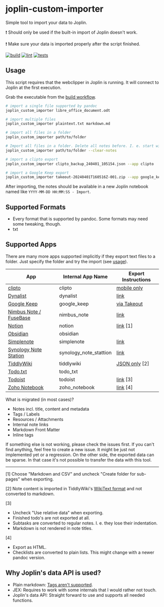 # joplin-custom-importer

Simple tool to import your data to Joplin.

:exclamation: Should only be used if the built-in import of Joplin doesn't work.

:exclamation: Make sure your data is imported properly after the script finished.

[![build](https://github.com/marph91/joplin-custom-importer/actions/workflows/build.yml/badge.svg)](https://github.com/marph91/joplin-custom-importer/actions/workflows/build.yml)
[![lint](https://github.com/marph91/joplin-custom-importer/actions/workflows/lint.yml/badge.svg)](https://github.com/marph91/joplin-custom-importer/actions/workflows/lint.yml)
[![tests](https://github.com/marph91/joplin-custom-importer/actions/workflows/tests.yml/badge.svg)](https://github.com/marph91/joplin-custom-importer/actions/workflows/tests.yml)

## Usage

This script requires that the webclipper in Joplin is running. It will connect to Joplin at the first execution.

Grab the executable from the [build workflow](https://github.com/marph91/joplin-custom-importer/actions/workflows/build.yml).

```bash
# import a single file supported by pandoc
joplin_custom_importer libre_office_document.odt

# import multiple files
joplin_custom_importer plaintext.txt markdown.md

# import all files in a folder
joplin_custom_importer path/to/folder

# Import all files in a folder. Delete all notes before. I. e. start with a clean workspace.
joplin_custom_importer path/to/folder --clear-notes

# import a clipto export
joplin_custom_importer clipto_backup_240401_105154.json --app clipto

# import a Google Keep export
joplin_custom_importer takeout-20240401T160516Z-001.zip --app google_keep
```

After importing, the notes should be available in a new Joplin notebook named like `YYYY-MM-DD HH:MM:SS - Import`.

## Supported Formats

- Every format that is supported by pandoc. Some formats may need some tweaking, though.
- txt

## Supported Apps

There are many more apps supported implicitly if they export text files to a folder. Just specify the folder and try the import (see [usage](#usage)).

| App | Internal App Name | Export Instructions |
| --- | --- | --- |
| [clipto](https://clipto.pro/) | clipto | [mobile only](https://github.com/clipto-pro/Desktop/issues/21#issuecomment-537401330) |
| [Dynalist](https://dynalist.io/) | dynalist | [link](https://help.dynalist.io/article/79-back-up-your-data) |
| [Google Keep](https://keep.google.com) | google_keep | [via Takeout](https://www.howtogeek.com/694042/how-to-export-your-google-keep-notes-and-attachments/) |
| [Nimbus Note / FuseBase](https://nimbusweb.me/note/) | nimbus_note | [link](https://nimbusweb.me/guides/settings/how-to-export-notes-to-html-or-pdf/) |
| [Notion](https://www.notion.so/) | notion | [link](https://www.notion.so/de-de/help/export-your-content) [1] |
| [Obsidian](https://obsidian.md/) | obsidian | |
| [Simplenote](https://simplenote.com/) | simplenote | [link](https://simplenote.com/help/#export) |
| [Synology Note Station](https://www.synology.com/en-global/dsm/feature/note_station) | synology_note_stattion | [link](https://kb.synology.com/en-global/DSM/help/NoteStation/note_station_managing_notes?version=7#t7) |
| [TiddlyWiki](https://tiddlywiki.com/) | tiddlywiki | [JSON only](https://tiddlywiki.com/static/How%2520to%2520export%2520tiddlers.html) [2] |
| [Todo.txt](http://todotxt.org/) | todo_txt | |
| [Todoist](https://todoist.com/) | todoist | [link](https://todoist.com/de/help/articles/introduction-to-backups-ywaJeQbN) [3] |
| [Zoho Notebook](https://www.zoho.com/notebook/) | zoho_notebook | [link](https://help.zoho.com/portal/en/kb/notebook/import-and-export/articles/export-all-your-notecards-from-notebook) [4] |

What is migrated (in most cases)?

- Notes incl. title, content and metadata
- Tags / Labels
- Resources / Attachments
- Internal note links
- Markdown Front Matter
- Inline tags

If something else is not working, please check the issues first. If you can't find anything, feel free to create a new issue. It might be just not implemented yet or a regression. On the other side, the exported data can be sparse. In that case it's not possible to transfer the data with this tool.

---

[1] Choose "Markdown and CSV" and uncheck "Create folder for sub-pages" when exporting.

[2] Note content is imported in TiddlyWiki's [WikiText format](https://tiddlywiki.com/#WikiText) and not converted to markdown.

[3]

- Uncheck "Use relative data" when exporting.
- Finished todo's are not exported at all.
- Subtasks are converted to regular notes. I. e. they lose their indentation.
- Markdown is not rendered in note titles.

[4]

- Export as HTML.
- Checklists are converted to plain lists. This might change with a newer pandoc version.

## Why Joplin's data API is used?

- Plain markdown: [Tags aren't supported](https://discourse.joplinapp.org/t/import-tags-from-markdown-files/1752).
- JEX: Requires to work with some internals that I would rather not touch.
- Joplin's data API: Straight forward to use and supports all needed functions.

